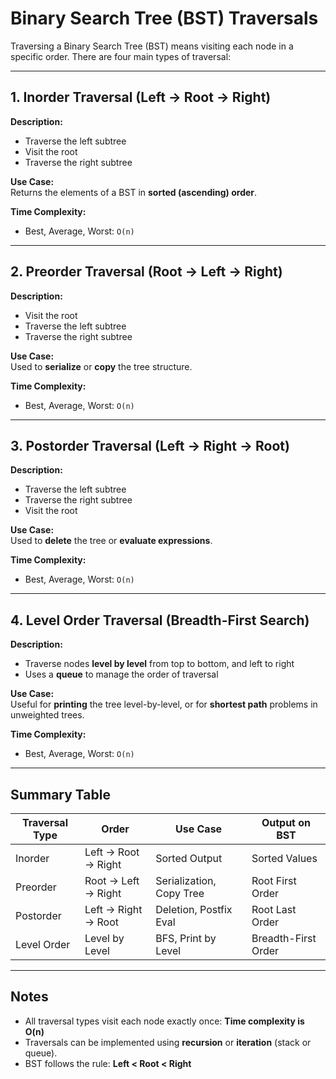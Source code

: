 # Binary Search Tree (BST) Traversals

Traversing a Binary Search Tree (BST) means visiting each node in a specific order. There are four main types of traversal:

---

## 1. Inorder Traversal (Left → Root → Right)

**Description:**  
- Traverse the left subtree  
- Visit the root  
- Traverse the right subtree  

**Use Case:**  
Returns the elements of a BST in **sorted (ascending) order**.

**Time Complexity:**  
- Best, Average, Worst: `O(n)`

---

## 2. Preorder Traversal (Root → Left → Right)

**Description:**  
- Visit the root  
- Traverse the left subtree  
- Traverse the right subtree  

**Use Case:**  
Used to **serialize** or **copy** the tree structure.

**Time Complexity:**  
- Best, Average, Worst: `O(n)`

---

## 3. Postorder Traversal (Left → Right → Root)

**Description:**  
- Traverse the left subtree  
- Traverse the right subtree  
- Visit the root  

**Use Case:**  
Used to **delete** the tree or **evaluate expressions**.

**Time Complexity:**  
- Best, Average, Worst: `O(n)`

---

## 4. Level Order Traversal (Breadth-First Search)

**Description:**  
- Traverse nodes **level by level** from top to bottom, and left to right  
- Uses a **queue** to manage the order of traversal  

**Use Case:**  
Useful for **printing** the tree level-by-level, or for **shortest path** problems in unweighted trees.

**Time Complexity:**  
- Best, Average, Worst: `O(n)`

---

## Summary Table

| Traversal Type   | Order               | Use Case                        | Output on BST         |
|------------------|---------------------|----------------------------------|------------------------|
| Inorder          | Left → Root → Right | Sorted Output                   | Sorted Values          |
| Preorder         | Root → Left → Right | Serialization, Copy Tree        | Root First Order       |
| Postorder        | Left → Right → Root | Deletion, Postfix Eval          | Root Last Order        |
| Level Order      | Level by Level      | BFS, Print by Level             | Breadth-First Order    |

---

## Notes

- All traversal types visit each node exactly once: **Time complexity is O(n)**
- Traversals can be implemented using **recursion** or **iteration** (stack or queue).
- BST follows the rule: **Left < Root < Right**

